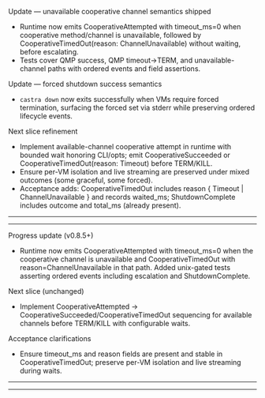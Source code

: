 
Update — unavailable cooperative channel semantics shipped
- Runtime now emits CooperativeAttempted with timeout_ms=0 when cooperative method/channel is unavailable, followed by CooperativeTimedOut(reason: ChannelUnavailable) without waiting, before escalating.
- Tests cover QMP success, QMP timeout→TERM, and unavailable-channel paths with ordered events and field assertions.

Update — forced shutdown success semantics
- `castra down` now exits successfully when VMs require forced termination, surfacing the forced set via stderr while preserving ordered lifecycle events.

Next slice refinement
- Implement available-channel cooperative attempt in runtime with bounded wait honoring CLI/opts; emit CooperativeSucceeded or CooperativeTimedOut(reason: Timeout) before TERM/KILL.
- Ensure per-VM isolation and live streaming are preserved under mixed outcomes (some graceful, some forced).
- Acceptance adds: CooperativeTimedOut includes reason { Timeout | ChannelUnavailable } and records waited_ms; ShutdownComplete includes outcome and total_ms (already present).


---

---
Progress update (v0.8.5+)
- Runtime now emits CooperativeAttempted with timeout_ms=0 when the cooperative channel is unavailable and CooperativeTimedOut with reason=ChannelUnavailable in that path. Added unix-gated tests asserting ordered events including escalation and ShutdownComplete.

Next slice (unchanged)
- Implement CooperativeAttempted → CooperativeSucceeded/CooperativeTimedOut sequencing for available channels before TERM/KILL with configurable waits.

Acceptance clarifications
- Ensure timeout_ms and reason fields are present and stable in CooperativeTimedOut; preserve per-VM isolation and live streaming during waits.
---


---

